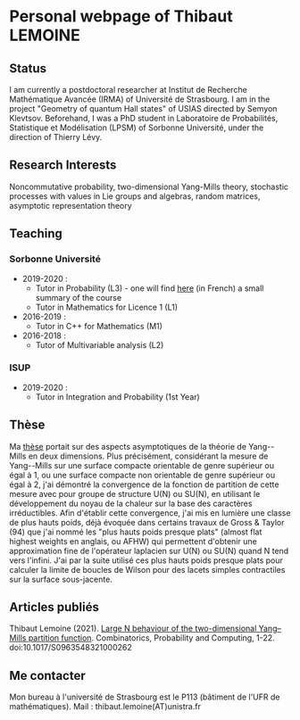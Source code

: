 # Personal webpage of Thibaut LEMOINE

## Status

I am currently a postdoctoral researcher at Institut de Recherche Mathématique Avancée (IRMA) of Université de Strasbourg. I am in the project "Geometry of quantum Hall states" of USIAS directed by Semyon Klevtsov. Beforehand, I was a PhD student in Laboratoire de Probabilités, Statistique et Modélisation (LPSM) of Sorbonne Université, under the direction of Thierry Lévy.

## Research Interests

Noncommutative probability, two-dimensional Yang-Mills theory, stochastic processes with values in Lie groups and algebras, random matrices, asymptotic representation theory

## Teaching

### Sorbonne Université

- 2019-2020 :
  - Tutor in Probability (L3) - one will find [here](https://thibaut-lemoine.github.io/Synthese_Cours_290.pdf) (in French) a small summary of the course
  - Tutor in Mathematics for Licence 1 (L1)
- 2016-2019 :
  - Tutor in C++ for Mathematics (M1)
- 2016-2018 :
  - Tutor of Multivariable analysis (L2)

### ISUP

- 2019-2020 :
  - Tutor in Integration and Probability (1st Year)

## Thèse

Ma [thèse](https://tel.archives-ouvertes.fr/tel-03096870v1) portait sur des aspects asymptotiques de la théorie de Yang--Mills en deux dimensions. Plus précisément, considérant la mesure de Yang--Mills sur une surface compacte orientable de genre supérieur ou égal à 1, ou une surface compacte non orientable de genre supérieur ou égal à 2, j'ai démontré la convergence de la fonction de partition de cette mesure avec pour groupe de structure U(N) ou SU(N), en utilisant le développement du noyau de la chaleur sur la base des caractères irréductibles. Afin d'établir cette convergence, j'ai mis en lumière une classe de plus hauts poids, déjà évoquée dans certains travaux de Gross & Taylor (94) que j'ai nommé les "plus hauts poids presque plats" (almost flat highest weights en anglais, ou AFHW) qui permettent d'obtenir une approximation fine de l'opérateur laplacien sur U(N) ou SU(N) quand N tend vers l'infini. J'ai par la suite utilisé ces plus hauts poids presque plats pour calculer la limite de boucles de Wilson pour des lacets simples contractiles sur la surface sous-jacente.

## Articles publiés

Thibaut Lemoine (2021). [Large N behaviour of the two-dimensional Yang–Mills partition function](https://www.cambridge.org/core/journals/combinatorics-probability-and-computing/article/abs/large-n-behaviour-of-the-twodimensional-yangmills-partition-function/68E2F00A42AF7D162D81879A8E80B664). Combinatorics, Probability and Computing, 1-22. doi:10.1017/S0963548321000262

## Me contacter

Mon bureau à l'université de Strasbourg est le P113 (bâtiment de l'UFR de mathématiques). Mail : thibaut.lemoine(AT)unistra.fr
